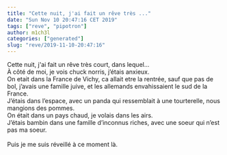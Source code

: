 ```yaml
---
title: "Cette nuit, j'ai fait un rêve très ..."
date: "Sun Nov 10 20:47:16 CET 2019"
tags: ["reve", "pipotron"]
author: m1ch3l
categories: ["generated"]
slug: "reve/2019-11-10-20:47:16"
---
```


Cette nuit, j'ai fait un rêve très court, dans lequel...<br>
À côté de moi, je vois chuck norris, j’étais anxieux.<br>
On etait dans la France de Vichy, ca allait etre la rentrée, sauf que pas de bol, j’avais une famille juive, et les allemands envahissaient le sud de la France.<br>
J’étais dans l’espace, avec un panda qui ressemblait à une tourterelle, nous mangions des pommes.<br>
On était dans un pays chaud, je volais dans les airs.<br>
J’étais bambin dans une famille d’inconnus riches, avec une soeur qui n’est pas ma soeur.<br>
<br>
Puis je me suis réveillé à ce moment là.<br>
<br>
